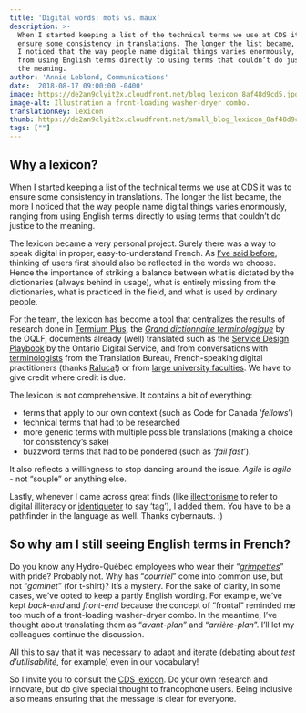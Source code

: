 ```yaml
---
title: 'Digital words: mots vs. maux'
description: >-
  When I started keeping a list of the technical terms we use at CDS it was to
  ensure some consistency in translations. The longer the list became, the more
  I noticed that the way people name digital things varies enormously, ranging
  from using English terms directly to using terms that couldn’t do justice to
  the meaning.
author: 'Annie Leblond, Communications'
date: '2018-08-17 09:00:00 -0400'
image: https://de2an9clyit2x.cloudfront.net/blog_lexicon_8af48d9cd5.jpg
image-alt: Illustration a front-loading washer-dryer combo.
translationKey: lexicon
thumb: https://de2an9clyit2x.cloudfront.net/small_blog_lexicon_8af48d9cd5.jpg
tags: [""]
---
```


## Why a lexicon?

When I started keeping a list of the technical terms we use at CDS it was to ensure some consistency in translations. The longer the list became, the more I noticed that the way people name digital things varies enormously, ranging from using English terms directly to using terms that couldn’t do justice to the meaning.

The lexicon became a very personal project. Surely there was a way to speak digital in proper, easy-to-understand French. As [I’ve said before](https://digital.canada.ca/2017/09/29/discussing-digital-in-french/), thinking of users first should also be reflected in the words we choose. Hence the importance of striking a balance between what is dictated by the dictionaries (always behind in usage), what is entirely missing from the dictionaries, what is practiced in the field, and what is used by ordinary people.

For the team, the lexicon has become a tool that centralizes the results of research done in [Termium Plus](http://www.btb.termiumplus.gc.ca/tpv2alpha/alpha-eng.html?lang=eng&index=frt), the [*Grand dictionnaire terminologique*](http://gdt.oqlf.gouv.qc.ca/) by the OQLF, documents already (well) translated such as the [Service Design Playbook](https://www.ontario.ca/page/service-design-playbook) by the Ontario Digital Service, and from conversations with [terminologists](http://gcintranet.tpsgc-pwgsc.gc.ca/bt-tb/ministeres-departments/terminologie-terminology-eng.html) from the Translation Bureau, French-speaking digital practitioners (thanks [Raluca](https://twitter.com/eneraluca)!) or from [large university faculties](https://cours.edulib.org/courses/course-v1:HEC+UX-101.1+P2018/info). We have to give credit where credit is due.

The lexicon is not comprehensive. It contains a bit of everything:

* terms that apply to our own context (such as Code for Canada ‘*fellows*’)
* technical terms that had to be researched
* more generic terms with multiple possible translations (making a choice for consistency’s sake)
* buzzword terms that had to be pondered (such as ‘*fail fast*’).

It also reflects a willingness to stop dancing around the issue. *Agile* is *agile* - not “souple” or anything else.

Lastly, whenever I came across great finds (like [illectronisme](https://fr.wikipedia.org/wiki/Illectronisme) to refer to digital illiteracy or [identiqueter](http://gdt.oqlf.gouv.qc.ca/ficheOqlf.aspx?Id_Fiche=26543576) to say ‘tag’), I added them. You have to be a pathfinder in the language as well. Thanks cybernauts. :)

## So why am I still seeing English terms in French?

Do you know any Hydro-Québec employees who wear their “*[grimpettes](http://gdt.oqlf.gouv.qc.ca/ficheOqlf.aspx?Id_Fiche=8463471)*” with pride? Probably not. Why has “*courriel*” come into common use, but not “*gaminet*” (for t-shirt)? It’s a mystery. For the sake of clarity, in some cases, we’ve opted to keep a partly English wording. For example, we’ve kept *back-end* and *front-end* because the concept of “frontal” reminded me too much of a front-loading washer-dryer combo. In the meantime, I’ve thought about translating them as “*avant-plan*” and “*arrière-plan*”. I’ll let my colleagues continue the discussion.

All this to say that it was necessary to adapt and iterate (debating about *test d’utilisabilité*, for example) even in our vocabulary!

So I invite you to consult the [CDS lexicon](https://docs.google.com/spreadsheets/d/16Xo5ROhRLjH1sxlFLd9Jz3R-x5oCx62rkQ1cvOBV3jE/edit?usp=sharing). Do your own research and innovate, but do give special thought to francophone users. Being inclusive also means ensuring that the message is clear for everyone.

